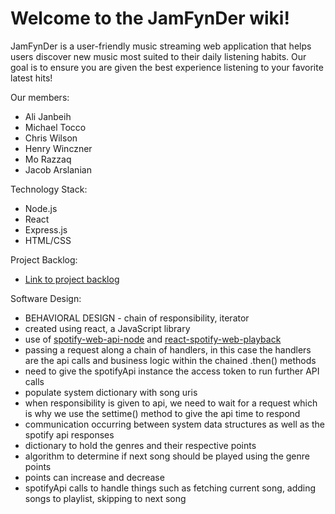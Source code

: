 # Welcome to the JamFynDer wiki!
JamFynDer is a user-friendly music streaming web application that helps users discover new music most suited to their daily listening habits.
Our goal is to ensure you are given the best experience listening to your favorite latest hits!

Our members:
* Ali Janbeih
* Michael Tocco
* Chris Wilson
* Henry Winczner
* Mo Razzaq
* Jacob Arslanian

Technology Stack:
* Node.js
* React
* Express.js
* HTML/CSS

Project Backlog:
* [Link to project backlog](https://github.com/orgs/WSU-4110/projects/6)

Software Design:
* BEHAVIORAL DESIGN - chain of responsibility, iterator
* created using react, a JavaScript library
* use of [spotify-web-api-node](https://github.com/thelinmichael/spotify-web-api-node) and [react-spotify-web-playback](https://github.com/gilbarbara/react-spotify-web-playback)
* passing a request along a chain of handlers, in this case the handlers are the api calls and business logic within the chained .then() methods
* need to give the spotifyApi instance the access token to run further API calls
* populate system dictionary with song uris
* when responsibility is given to api, we need to wait for a request which is why we use the settime() method to give the api time to respond
* communication occurring between system data structures as well as the spotify api responses
* dictionary to hold the genres and their respective points
* algorithm to determine if next song should be played using the genre points
* points can increase and decrease 
* spotifyApi calls to handle things such as fetching current song, adding songs to playlist, skipping to next song

